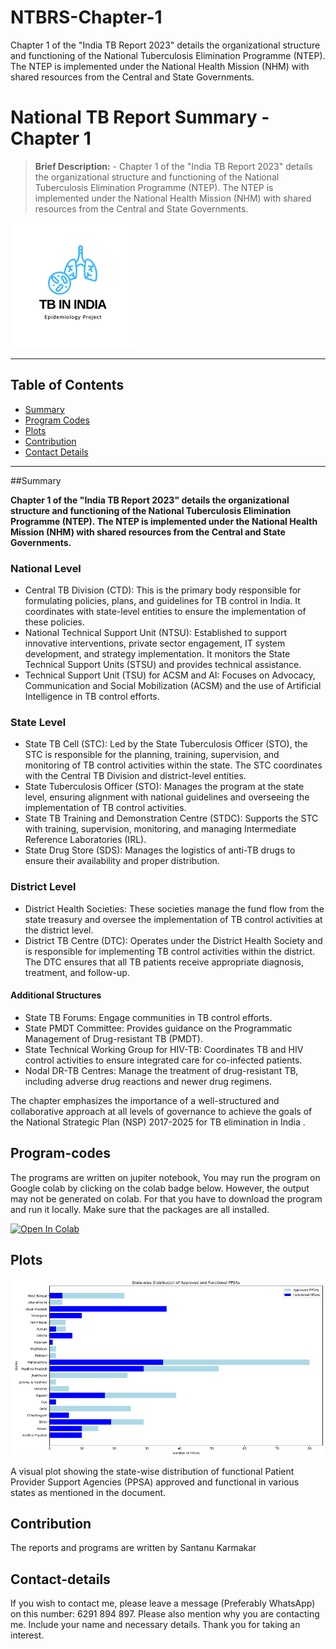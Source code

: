 # NTBRS-Chapter-1
Chapter 1 of the "India TB Report 2023" details the organizational structure and functioning of the National Tuberculosis Elimination Programme (NTEP). The NTEP is implemented under the National Health Mission (NHM) with shared resources from the Central and State Governments.

# National TB Report Summary - Chapter 1
> **Brief Description:** - Chapter 1 of the "India TB Report 2023" details the organizational structure and functioning of the National Tuberculosis Elimination Programme (NTEP). The NTEP is implemented under the National Health Mission (NHM) with shared resources from the Central and State Governments.
> 
![Project Logo](TBIndia.png)

---

## Table of Contents

- [Summary](#summary)
- [Program Codes ](#program-codes)
- [Plots](#plots)
- [Contribution](#contributipn)
- [Contact Details](#contact-details)

---

##Summary

**Chapter 1 of the "India TB Report 2023" details the organizational structure and functioning of the National Tuberculosis Elimination Programme (NTEP). The NTEP is implemented under the National Health Mission (NHM) with shared resources from the Central and State Governments.**

### National Level
- Central TB Division (CTD): This is the primary body responsible for formulating policies, plans, and guidelines for TB control in India. It coordinates with state-level entities to ensure the implementation of these policies.
- National Technical Support Unit (NTSU): Established to support innovative interventions, private sector engagement, IT system development, and strategy implementation. It monitors the State Technical Support Units (STSU) and provides technical assistance.
- Technical Support Unit (TSU) for ACSM and AI: Focuses on Advocacy, Communication and Social Mobilization (ACSM) and the use of Artificial Intelligence in TB control efforts.

### State Level
- State TB Cell (STC): Led by the State Tuberculosis Officer (STO), the STC is responsible for the planning, training, supervision, and monitoring of TB control activities within the state. The STC coordinates with the Central TB Division and district-level entities.
- State Tuberculosis Officer (STO): Manages the program at the state level, ensuring alignment with national guidelines and overseeing the implementation of TB control activities.
- State TB Training and Demonstration Centre (STDC): Supports the STC with training, supervision, monitoring, and managing Intermediate Reference Laboratories (IRL).
- State Drug Store (SDS): Manages the logistics of anti-TB drugs to ensure their availability and proper distribution.

### District Level
- District Health Societies: These societies manage the fund flow from the state treasury and oversee the implementation of TB control activities at the district level.
- District TB Centre (DTC): Operates under the District Health Society and is responsible for implementing TB control activities within the district. The DTC ensures that all TB patients receive appropriate diagnosis, treatment, and follow-up.

#### Additional Structures
- State TB Forums: Engage communities in TB control efforts.
- State PMDT Committee: Provides guidance on the Programmatic Management of Drug-resistant TB (PMDT).
- State Technical Working Group for HIV-TB: Coordinates TB and HIV control activities to ensure integrated care for co-infected patients.
- Nodal DR-TB Centres: Manage the treatment of drug-resistant TB, including adverse drug reactions and newer drug regimens.

The chapter emphasizes the importance of a well-structured and collaborative approach at all levels of governance to achieve the goals of the National Strategic Plan (NSP) 2017-2025 for TB elimination in India .

## Program-codes


The programs are written on jupiter notebook, You may run the program on Google colab by clicking on the colab badge below. However, the output may not be generated on colab. For that you have to download the program and run it locally. Make sure that the packages are all installed.

[![Open In Colab](https://colab.research.google.com/assets/colab-badge.svg)](https://colab.research.google.com/github/fromsantanu/NTBRS-Chapter-1/blob/main/NTBRS-Chapter-1.ipynb)

## Plots

![Program Output](output.png)

A visual plot showing the state-wise distribution of functional Patient Provider Support Agencies (PPSA) approved and functional in various states as mentioned in the document.

## Contribution

The reports and programs are written by Santanu Karmakar

## Contact-details

If you wish to contact me, please leave a message (Preferably WhatsApp) on this number: 6291 894 897.
Please also mention why you are contacting me. Include your name and necessary details.
Thank you for taking an interest.
